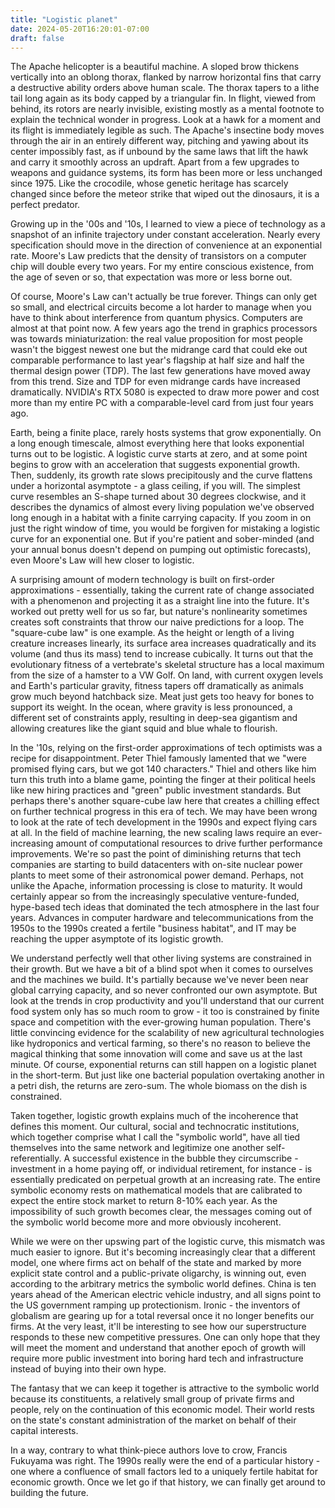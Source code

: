```yaml
---
title: "Logistic planet"
date: 2024-05-20T16:20:01-07:00
draft: false
---
```


The Apache helicopter is a beautiful machine. A sloped brow thickens vertically into an oblong thorax, flanked by narrow horizontal fins that carry a destructive ability orders above human scale. The thorax tapers to a lithe tail long again as its body capped by a triangular fin. In flight, viewed from behind, its rotors are nearly invisible, existing mostly as a mental footnote to explain the technical wonder in progress. Look at a hawk for a moment and its flight is immediately legible as such. The Apache's insectine body moves through the air in an entirely different way, pitching and yawing about its center impossibly fast, as if unbound by the same laws that lift the hawk and carry it smoothly across an updraft. Apart from a few upgrades to weapons and guidance systems, its form has been more or less unchanged since 1975. Like the crocodile, whose genetic heritage has scarcely changed since before the meteor strike that wiped out the dinosaurs, it is a perfect predator. 

Growing up in the '00s and '10s, I learned to view a piece of technology as a snapshot of an infinite trajectory under constant acceleration. Nearly every specification should move in the direction of convenience at an exponential rate. Moore's Law predicts that the density of transistors on a computer chip will double every two years. For my entire conscious existence, from the age of seven or so, that expectation was more or less borne out. 

Of course, Moore's Law can't actually be true forever. Things can only get so small, and electrical circuits become a lot harder to manage when you have to think about interference from quantum physics. Computers are almost at that point now. A few years ago the trend in graphics processors was towards miniaturization: the real value proposition for most people wasn't the biggest newest one but the midrange card that could eke out comparable performance to last year's flagship at half size and half the thermal design power (TDP). The last few generations have moved away from this trend. Size and TDP for even midrange cards have increased dramatically. NVIDIA's RTX 5080 is expected to draw more power and cost more than my entire PC with a comparable-level card from just four years ago. 

Earth, being a finite place, rarely hosts systems that grow exponentially. On a long enough timescale, almost everything here that looks exponential turns out to be logistic. A logistic curve starts at zero, and at some point begins to grow with an acceleration that suggests exponential growth. Then, suddenly, its growth rate slows precipitously and the curve flattens under a horizontal asymptote - a glass ceiling, if you will. The simplest curve resembles an S-shape turned about 30 degrees clockwise, and it describes the dynamics of almost every living population we've observed long enough in a habitat with a finite carrying capacity. If you zoom in on just the right window of time, you would be forgiven for mistaking a logistic curve for an exponential one. But if you're patient and sober-minded (and your annual bonus doesn't depend on pumping out optimistic forecasts), even Moore's Law will hew closer to logistic. 

A surprising amount of modern technology is built on first-order approximations - essentially, taking the current rate of change associated with a phenomenon and projecting it as a straight line into the future. It's worked out pretty well for us so far, but nature's nonlinearity sometimes creates soft constraints that throw our naive predictions for a loop. The "square-cube law" is one example. As the height or length of a living creature increases linearly, its surface area increases quadratically and its volume (and thus its mass) tend to increase cubically. It turns out that the evolutionary fitness of a vertebrate's skeletal structure has a local maximum  from the size of a hamster to a VW Golf. On land, with current oxygen levels and Earth's particular gravity, fitness tapers off dramatically as animals grow much beyond hatchback size. Meat just gets too heavy for bones to support its weight. In the ocean, where gravity is less pronounced, a different set of constraints apply, resulting in deep-sea gigantism and allowing creatures like the giant squid and blue whale to flourish.   

In the '10s, relying on the first-order approximations of tech optimists was a recipe for disappointment. Peter Thiel famously lamented that we "were promised flying cars, but we got 140 characters." Thiel and others like him turn this truth into a blame game, pointing the finger at their political heels like new hiring practices and "green" public investment standards. But perhaps there's another square-cube law here that creates a chilling effect on further technical progress in this era of tech. We may have been wrong to look at the rate of tech development in the 1990s and expect flying cars at all. In the field of machine learning, the new scaling laws require an ever-increasing amount of computational resources to drive further performance improvements. We're so past the point of diminishing returns that tech companies are starting to build datacenters with on-site nuclear power plants to meet some of their astronomical power demand. Perhaps, not unlike the Apache, information processing is close to maturity. It would certainly appear so from the increasingly speculative venture-funded, hype-based tech ideas that dominated the tech atmosphere in the last four years. Advances in computer hardware and telecommunications from the 1950s to the 1990s created a fertile "business habitat", and IT may be reaching the upper asymptote of its logistic growth. 

We understand perfectly well that other living systems are constrained in their growth. But we have a bit of a blind spot when it comes to ourselves and the machines we build. It's partially because we've never been near global carrying capacity, and so never confronted our own asymptote. But look at the trends in crop productivity and you'll understand that our current food system only has so much room to grow - it too is constrained by finite space and competition with the ever-growing human population. There's little convincing evidence for the scalability of new agricultural technologies like hydroponics and vertical farming, so there's no reason to believe the magical thinking that some innovation will come and save us at the last minute. Of course, exponential returns can still happen on a logistic planet in the short-term. But just like one bacterial population overtaking another in a petri dish, the returns are zero-sum. The whole biomass on the dish is constrained.

Taken together, logistic growth explains much of the incoherence that defines this moment. Our cultural, social and technocratic institutions, which together comprise what I call the "symbolic world", have all tied themselves into the same network and legitimize one another self-referentially. A successful existence in the bubble they circumscribe - investment in a home paying off, or individual retirement, for instance - is essentially predicated on perpetual growth at an increasing rate. The entire symbolic economy rests on mathematical models that are calibrated to expect the entire stock market to return 8-10% each year. As the impossibility of such growth becomes clear, the messages coming out of the symbolic world become more and more obviously incoherent.  

While we were on ther upswing part of the logistic curve, this mismatch was much easier to ignore. But it's becoming increasingly clear that a different model, one where firms act on behalf of the state and marked by more explicit state control and a public-private oligarchy, is winning out, even according to the arbitrary metrics the symbolic world defines. China is ten years ahead of the American electric vehicle industry, and all signs point to the US government ramping up protectionism. Ironic - the inventors of globalism are gearing up for a total reversal once it no longer benefits our firms. At the very least, it'll be interesting to see how our superstructure responds to these new competitive pressures. One can only hope that they will meet the moment and understand that another epoch of growth will require more public investment into boring hard tech and infrastructure instead of buying into their own hype. 


The fantasy that we can keep it together is attractive to the symbolic world because its constituents, a relatively small group of private firms and people, rely on the continuation of this economic model. Their world rests on the state's constant administration of the market on behalf of their capital interests. 



In a way, contrary to what think-piece authors love to crow, Francis Fukuyama was right. The 1990s really were the end of a particular history - one where a confluence of small factors led to a uniquely fertile habitat for economic growth. Once we let go if that history, we can finally get around to building the future.  
